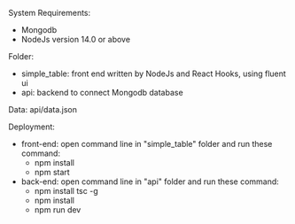 System Requirements:
- Mongodb
- NodeJs version 14.0 or above

Folder:
- simple_table: front end written by NodeJs and React Hooks, using fluent ui
- api: backend to connect Mongodb database

Data: api/data.json 

Deployment:
- front-end: open command line in "simple_table" folder and run these command:
	+ npm install
	+ npm start
- back-end: open command line in "api" folder and run these command:
	+ npm install tsc -g
	+ npm install
	+ npm run dev
	
